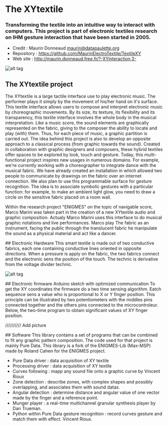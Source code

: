 # The XYtextile

### Transforming the textile into an intuitive way to interact with computers. This project is part of electronic textiles research on IHM gesture interaction that have been started in 2005.
 - Credit : Maurin Donneaud <maurin@datapaulette.org>
 - Repository : https://github.com/MaurinElectroTextile/TextileXY
 - Web site : http://maurin.donneaud.free.fr/?-XYinteraction,3-

![alt tag](https://farm1.staticflickr.com/151/415702494_c5f5f388be_o_d.jpg)

## The XYtextile project

The XYtextile is a large tactile interface use to play electronic music. The performer plays it simply by the movement of his/her hand on it's surface. This textile interface allows users to compose and interpret electronic music by choreographic movements. By its size, its texture, its flexibility and its transparency, this textile interface involves the whole body in the musical interpretation. Like a music score, the sound elements are graphically represented on the fabric, giving to the composer the ability to locate and play (with) them. Thus, for each piece of music, a graphic partition is carried out. The idea behind this project is also to develop an opposite approach to a classical process (from graphic towards the sound). Created in collaboration with graphic designers and composers, these hybrid textiles offer spaces to be explored by look, touch and gesture. Today, this multi- functional project inspires new usages in numerous domains. For example, we're currently working with a choreographer to integrate dance with the musical fabric. We have already created an installation in which allowed two people to communicate by drawings on the fabric over an internet connection. We also plan to use this programmable surface for gesture recognition. The idea is to associate symbolic gestures with a particular function: for example, to make an ambient light glow, you need to draw a circle on the sensitive fabric placed on a room wall.

Within the research project "ENIGMES" on the topic of navigable score, Marco Marini was taken part in the creation of a new XYtextile audio and graphic composition. Actualy Marco Marini uses this interface to do musical graphic notations and live performances. Marco play The fabric as an instrument, facing the public through the translucent fabric he manipulate the sound as a physical material and act like a dancer.

## Electronic Hardware
This smart textile is made out of two conductive fabrics, each one containing conductive lines oriented in opposite directions. When a pressure is apply on the fabric, the two fabrics connect and the electronic sens the position of the touch. The technic is derivative from the voltage divider technic.

![alt tag](https://farm1.staticflickr.com/176/429687135_4d1ef7704b_o_d.gif)

## Electronic firmware
Arduino sketch with optimized communication
To get the XY coordinates the firmware do a two time sensing algorithm. Eatch sequence sens a value who is proportional to X or Y finger position. This principle can be illustrated by two potentiometers with the middles pins connected together and the others pins connected to the microcontroleur. Below, the two-time program to obtain significant values of XY finger position. 

////////// Add picture

## Software
This library contains a set of programs that can be combined to fit any graphic pattern composition. The code used for that project is mainly Pure Data. This library is a fork of the ENIGMES-Lib (Max-MSP) made by Roland Cahen for the ENIGMES project. 

- Pure Data driver : data acquisition of XY textile
- Processing driver : data acquisition of XY textile
- Curves following : mapp any sound file onto a graphic curve by Vincent Rioux
- Zone detection : describe zones, with complex shapes and possibly overlapping, and associates them with sound datas.
- Angular detection : determine distance and angular value of one vector made by the finger and a reference point.
- Munger player : a real-time multichannel granular synthesis player by Dan Trueman.
- Python within Pure Data gesture recognition : record curves gesture and match them with effect. Vincent Rioux.

